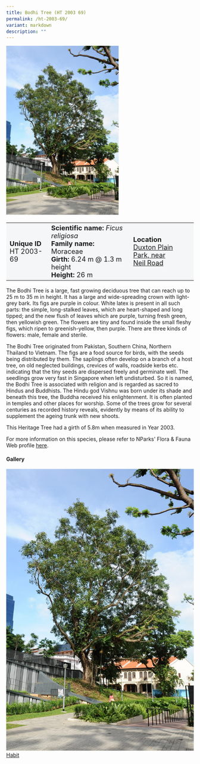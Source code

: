 ```yaml
---
title: Bodhi Tree (HT 2003 69)
permalink: /ht-2003-69/
variant: markdown
description: ""
---
```

<div class="isomer-image-wrapper">
<img style="width: 60%" src="/images/Heritage_trees_photos/ficrel_ht2003-69_habit.jpg">
</div><table style="minWidth: 100px; font-size: 18px; background: #F4F6F7">
<tbody><tr>
<td rowspan="1" colspan="1">
<strong>Unique ID</strong>
<br>HT 2003-69
</td>
<td rowspan="1" colspan="1">
	<strong>Scientific name:</strong> <em>Ficus religiosa</em>
<br><strong>Family name: </strong>Moraceae
<br><strong>Girth: </strong>6.24 m @ 1.3 m height
<br><strong>Height: </strong>26 m
</td>
<td rowspan="1" colspan="1">
<strong>Location</strong><a href="https://www.onemap.gov.sg/?lat=1.2781679999984281&amp;lng=103.84143100000054">
 <br>Duxton Plain Park, near<br>Neil Road</a>
</td>
</tr>
</tbody>
</table>
<p>The Bodhi Tree is a large, fast growing deciduous tree that can reach up to 25 m to 35 m in height. It has a large and wide-spreading crown with light-grey bark. Its figs are purple in colour. White latex is present in all such parts: the simple, long-stalked leaves, which are heart-shaped and long tipped; and the new flush of leaves which are purple, turning fresh green, then yellowish green. The flowers are tiny and found inside the small fleshy figs, which ripen to greenish-yellow, then purple. There are three kinds of flowers: male, female and sterile.</p>
  
<p>The Bodhi Tree originated from Pakistan, Southern China, Northern Thailand to Vietnam. The figs are a food source for birds, with the seeds being distributed by them. The saplings often develop on a branch of a host tree, on old neglected buildings, crevices of walls, roadside kerbs etc. indicating that the tiny seeds are dispersed freely and germinate well. The seedlings grow very fast in Singapore when left undisturbed. So it is named, the Bodhi Tree is associated with religion and is regarded as sacred to Hindus and Buddhists. The Hindu god Vishnu was born under its shade and beneath this tree, the Buddha received his enlightenment. It is often planted in temples and other places for worship. Some of the trees grow for several centuries as recorded history reveals, evidently by means of its ability to supplement the ageing trunk with new shoots.</p>

<p>This Heritage Tree had a girth of 5.8m when measured in Year 2003.</p>

<p>For more information on this species, please refer to NParks' Flora &amp; Fauna Web profile <a href="https://www.nparks.gov.sg/florafaunaweb/flora/2/9/2915">here</a>.</p>

<h4><b>Gallery</b></h4>
<div class="isomer-card-grid">
<a href="/images/Heritage_trees_photos/ficrel_ht2003-69_habit.jpg" class="isomer-card">
<div class="isomer-card-image">
<div class="isomer-image-wrapper"><img src="/images/Heritage_trees_photos/ficrel_ht2003-69_habit.jpg"></div></div>
<div class="isomer-card-body"><div class="isomer-card-title">Habit</div></div></a><p></p></div>